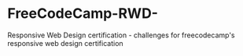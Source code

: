 # FreeCodeCamp-RWD-
Responsive Web Design certification - challenges for freecodecamp's responsive web design certification
